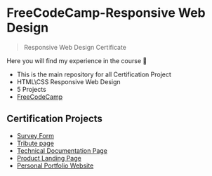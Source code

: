 # FreeCodeCamp-Responsive Web Design

> Responsive Web Design Certificate

Here you will find my experience in the course 👋

- This is the main repository for all Certification Project
- HTML\CSS Responsive Web Design
- 5 Projects
- [FreeCodeCamp](https://www.freecodecamp.org/learn/2022/responsive-web-design/)

## **Certification Projects**

- [Survey Form](https://github.com/x39OME/FreeCodeCamp-Responsive-Web-Design/tree/main/1-Survey%20Form)
- [Tribute page](https://github.com/x39OME/FreeCodeCamp-Responsive-Web-Design/tree/main/2-Tribute%20page)
- [Technical Documentation Page](https://github.com/x39OME/FreeCodeCamp-Responsive-Web-Design/tree/main/3-Technical%20Documentation%20Page)
- [Product Landing Page]()
- [Personal Portfolio Website]()

